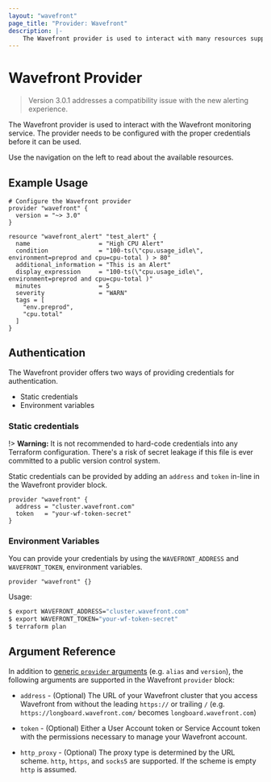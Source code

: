 ```yaml
---
layout: "wavefront"
page_title: "Provider: Wavefront"
description: |-
    The Wavefront provider is used to interact with many resources supported by Wavefront.  The provider needs to be configured with the proper credentials before it can be used.
---
```


# Wavefront Provider

> Version 3.0.1 addresses a compatibility issue with the new alerting experience.

The Wavefront provider is used to interact with the Wavefront monitoring service. The
provider needs to be configured with the proper credentials before it can be used.

Use the navigation on the left to read about the available resources. 

## Example Usage

```hcl
# Configure the Wavefront provider
provider "wavefront" {
  version = "~> 3.0"
}

resource "wavefront_alert" "test_alert" {
  name                   = "High CPU Alert"
  condition              = "100-ts(\"cpu.usage_idle\", environment=preprod and cpu=cpu-total ) > 80"
  additional_information = "This is an Alert"
  display_expression     = "100-ts(\"cpu.usage_idle\", environment=preprod and cpu=cpu-total )"
  minutes                = 5
  severity               = "WARN"
  tags = [
    "env.preprod",
    "cpu.total"
  ]
}
```

## Authentication

The Wavefront provider offers two ways of providing credentials for authentication.

* Static credentials
* Environment variables

### Static credentials
!> **Warning:** It is not recommended to hard-code credentials into any Terraform configuration.
There's a risk of secret leakage if this file is ever committed to a public version control system.
 
Static credentials can be provided by adding an `address` and `token` in-line in 
the Wavefront provider block. 

```hcl
provider "wavefront" {
  address = "cluster.wavefront.com"
  token   = "your-wf-token-secret"
}
```

### Environment Variables

You can provide your credentials by using the `WAVEFRONT_ADDRESS` and `WAVEFRONT_TOKEN`,
environment variables.

```hcl
provider "wavefront" {}
```

Usage:

```sh
$ export WAVEFRONT_ADDRESS="cluster.wavefront.com"
$ export WAVEFRONT_TOKEN="your-wf-token-secret"
$ terraform plan
```

## Argument Reference
In addition to [generic `provider` arguments](https://www.terraform.io/docs/configuration/providers.html)
(e.g. `alias` and `version`), the following arguments are supported in the Wavefront 
`provider` block:

* `address` - (Optional) The URL of your Wavefront cluster that you access Wavefront from without the 
leading `https://` or trailing `/` (e.g. `https://longboard.wavefront.com/` becomes `longboard.wavefront.com`)

* `token` - (Optional) Either a User Account token or Service Account token with the permissions necessary 
to manage your Wavefront account. 

* `http_proxy` - (Optional) The proxy type is determined by the URL scheme. `http`, `https`, and `socks5` are supported.
If the scheme is empty `http` is assumed.
